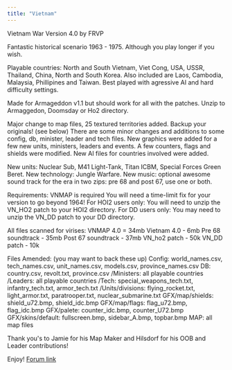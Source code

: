 ```yaml
---
title: "Vietnam"
---
```


Vietnam War Version 4.0 by FRVP

Fantastic historical scenario 1963 - 1975. Although you play longer if
you wish.

Playable countries: North and South Vietnam, Viet Cong, USA, USSR,
Thailand, China, North and South Korea. Also included are Laos,
Cambodia, Malaysia, Phillipines and Taiwan. Best played with agressive
AI and hard difficulty settings.

Made for Armageddon v1.1 but should work for all with the patches. Unzip
to Armaggedon, Doomsday or Ho2 directory.

Major change to map files, 25 textured territories added. Backup your
originals! (see below) There are some minor changes and additions to
some config, db, minister, leader and tech files. New graphics were
added for a few new units, ministers, leaders and events. A few
counters, flags and shields were modified. New AI files for countries
involved were added.

New units: Nuclear Sub, M41 Light-Tank, Titan ICBM, Special Forces Green
Beret. New technology: Jungle Warfare. New music: optional awesome sound
track for the era in two zips: pre 68 and post 67, use one or both.

Requirements: VNMAP is required You will need a time-limit fix for your
version to go beyond 1964! For HOI2 users only: You will need to unzip
the VN_HO2 patch to your HOI2 directory. For DD users only: You may need
to unzip the VN_DD patch to your DD directory.

All files scanned for virises: VNMAP 4.0 = 34mb Vietnam 4.0 - 6mb Pre 68
soundtrack - 35mb Post 67 soundtrack - 37mb VN_ho2 patch - 50k VN_DD
patch - 10k

Files Amended: (you may want to back these up) Config: world_names.csv,
tech_names.csv, unit_names.csv, models.csv, province_names.csv DB:
country.csv, revolt.txt, province.csv /Ministers: all playable countries
/Leaders: all playable countries /Tech: special_weapons_tech.txt,
infantry_tech.txt, armor_tech.txt /Units/divisions: flying_rocket.txt,
light_armor.txt, paratrooper.txt, nuclear_submarine.txt GFX/map/shields:
shield_u72.bmp, shield_idc.bmp GFX/map/flags: flag_u72.bmp, flag_idc.bmp
GFX/palete: counter_idc.bmp, counter_U72.bmp GFX/skins/default:
fullscreen.bmp, sidebar_A.bmp, topbar.bmp MAP: all map files

Thank you's to Jamie for his Map Maker and Hilsdorf for his OOB and
Leader contributions!

Enjoy! [Forum
link](http://forum.paradoxplaza.com/forum/showthread.php?t=391628)
